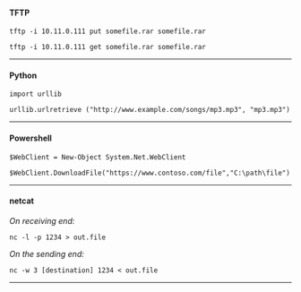 #### TFTP

```tftp -i 10.11.0.111 put somefile.rar somefile.rar```

```tftp -i 10.11.0.111 get somefile.rar somefile.rar```

-----


#### Python

```import urllib```

```urllib.urlretrieve ("http://www.example.com/songs/mp3.mp3", "mp3.mp3")```

-----


#### Powershell

```$WebClient = New-Object System.Net.WebClient```

```$WebClient.DownloadFile("https://www.contoso.com/file","C:\path\file")```

-----


#### netcat

*On receiving end:*

```nc -l -p 1234 > out.file```

*On the sending end:*

```nc -w 3 [destination] 1234 < out.file```

-----